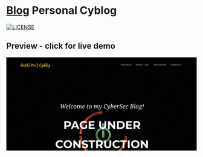 # [Blog](https://kn1f34rc.github.io) Personal Cyblog
[![LICENSE](https://img.shields.io/badge/license-MIT-lightgrey.svg)](https://github.com/raviriley/agency-jekyll-theme/blob/master/LICENSE.txt)

## Preview - click for live demo

![screenshot](/screenshot.PNG)
